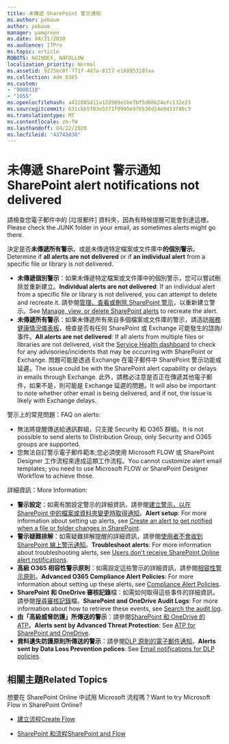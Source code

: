 ```yaml
---
title: 未傳遞 SharePoint 警示通知
ms.author: pebaum
author: pebaum
manager: pamgreen
ms.date: 04/21/2020
ms.audience: ITPro
ms.topic: article
ROBOTS: NOINDEX, NOFOLLOW
localization_priority: Normal
ms.assetid: 9225ec0f-771f-4d7a-8157-e188953107aa
ms.collection: Adm_O365
ms.custom:
- "9000118"
- "1655"
ms.openlocfilehash: a422805d11a128909e1be7bf5d08b24efc132e23
ms.sourcegitcommit: 631cbb5f03e5371f0995e976536d24e9d13746c3
ms.translationtype: MT
ms.contentlocale: zh-TW
ms.lasthandoff: 04/22/2020
ms.locfileid: "43742038"
---
```

# <a name="sharepoint-alert-notifications-not-delivered"></a><span data-ttu-id="08d5f-102">未傳遞 SharePoint 警示通知</span><span class="sxs-lookup"><span data-stu-id="08d5f-102">SharePoint alert notifications not delivered</span></span>

<span data-ttu-id="08d5f-103">請檢查您電子郵件中的 [垃圾郵件] 資料夾，因為有時候提醒可能會到達這裡。</span><span class="sxs-lookup"><span data-stu-id="08d5f-103">Please check the JUNK folder in your email, as sometimes alerts might go there.</span></span>

<span data-ttu-id="08d5f-104">決定是否**未傳遞所有警示**，或是未傳遞特定檔案或文件庫中**的個別警示**。</span><span class="sxs-lookup"><span data-stu-id="08d5f-104">Determine if **all alerts are not delivered** or if **an individual alert** from a specific file or library is not delivered.</span></span>

- <span data-ttu-id="08d5f-105">**未傳遞個別警示**：如果未傳遞特定檔案或文件庫中的個別警示，您可以嘗試刪除並重新建立。</span><span class="sxs-lookup"><span data-stu-id="08d5f-105">**Individual alerts are not delivered**: If an individual alert from a specific file or library is not delivered, you can attempt to delete and recreate it.</span></span> <span data-ttu-id="08d5f-106">請參閱[管理、查看或刪除 SharePoint 警示](https://support.office.com/article/manage-view-or-delete-sharepoint-alerts-99dfb19c-9a90-4a8c-aba1-aa8c8afb0de2)，以重新建立警示。</span><span class="sxs-lookup"><span data-stu-id="08d5f-106">See [Manage, view, or delete SharePoint alerts](https://support.office.com/article/manage-view-or-delete-sharepoint-alerts-99dfb19c-9a90-4a8c-aba1-aa8c8afb0de2) to recreate the alert.</span></span>
- <span data-ttu-id="08d5f-107">**未傳遞所有警示**：如果未傳遞所有來自多個檔案或文件庫的警示，請造訪[服務健康情況儀表板](https://admin.microsoft.com/AdminPortal/Home#/servicehealth)，檢查是否有任何 SharePoint 或 Exchange 可能發生的諮詢/事件。</span><span class="sxs-lookup"><span data-stu-id="08d5f-107">**All alerts are not delivered**: If all alerts from multiple files or libraries are not delivered, visit the [Service Health dashboard](https://admin.microsoft.com/AdminPortal/Home#/servicehealth) to check for any advisories/incidents that may be occurring with SharePoint or Exchange.</span></span> <span data-ttu-id="08d5f-108">問題可能是透過 Exchange 在電子郵件中 SharePoint 警示功能或延遲。</span><span class="sxs-lookup"><span data-stu-id="08d5f-108">The issue could be with the SharePoint alert capability or delays in emails through Exchange.</span></span> <span data-ttu-id="08d5f-109">此外，請務必注意是否正在傳遞其他電子郵件，如果不是，則可能是 Exchange 延遲的問題。</span><span class="sxs-lookup"><span data-stu-id="08d5f-109">It will also be important to note whether other email is being delivered, and if not, the issue is likely with Exchange delays.</span></span>

<span data-ttu-id="08d5f-110">警示上的常見問題：</span><span class="sxs-lookup"><span data-stu-id="08d5f-110">FAQ on alerts:</span></span>

- <span data-ttu-id="08d5f-111">無法將提醒傳送給通訊群組，只支援 Security 和 O365 群組。</span><span class="sxs-lookup"><span data-stu-id="08d5f-111">It is not possible to send alerts to Distribution Group, only Security and O365 groups are supported.</span></span>
- <span data-ttu-id="08d5f-112">您無法自訂警示電子郵件範本;您必須使用 Microsoft FLOW 或 SharePoint Designer 工作流程來達成這類工作流程。</span><span class="sxs-lookup"><span data-stu-id="08d5f-112">You cannot customize alert email templates; you need to use Microsoft FLOW or SharePoint Designer Workflow to achieve those.</span></span>

<span data-ttu-id="08d5f-113">詳細資訊：</span><span class="sxs-lookup"><span data-stu-id="08d5f-113">More Information:</span></span>

- <span data-ttu-id="08d5f-114">**警示設定**：如需有關設定警示的詳細資訊，請參閱[建立警示，以在 SharePoint 中的檔案或資料夾變更時取得通知](https://support.office.com/article/create-an-alert-to-get-notified-when-a-file-or-folder-changes-in-sharepoint-e5a79e7b-a146-46da-a9ef-d65409ba8918)。</span><span class="sxs-lookup"><span data-stu-id="08d5f-114">**Alert setup**: For more information about setting up alerts, see [Create an alert to get notified when a file or folder changes in SharePoint](https://support.office.com/article/create-an-alert-to-get-notified-when-a-file-or-folder-changes-in-sharepoint-e5a79e7b-a146-46da-a9ef-d65409ba8918).</span></span>
- <span data-ttu-id="08d5f-115">**警示疑難排解**：如需疑難排解提醒的詳細資訊，請參閱[使用者不會收到 SharePoint 線上警示通知](https://docs.microsoft.com/sharepoint/support/sites/no-alert-notifications)。</span><span class="sxs-lookup"><span data-stu-id="08d5f-115">**Troubleshoot alerts**: For more information about troubleshooting alerts, see [Users don't receive SharePoint Online alert notifications](https://docs.microsoft.com/sharepoint/support/sites/no-alert-notifications).</span></span>
- <span data-ttu-id="08d5f-116">**高級 O365 相容性警示原則**：如需設定這些警示的詳細資訊，請參閱[相容性警示原則](https://docs.microsoft.com/office365/securitycompliance/alert-policies)。</span><span class="sxs-lookup"><span data-stu-id="08d5f-116">**Advanced O365 Compliance Alert Policies**: For more information about setting up these alerts, see [Compliance Alert Policies](https://docs.microsoft.com/office365/securitycompliance/alert-policies).</span></span>
- <span data-ttu-id="08d5f-117">**SharePoint 和 OneDrive 審核記錄**檔：如需如何取得這些事件的詳細資訊，請參閱[搜尋審核記錄](https://docs.microsoft.com/office365/securitycompliance/search-the-audit-log-in-security-and-compliance#search-the-audit-log)檔。</span><span class="sxs-lookup"><span data-stu-id="08d5f-117">**SharePoint and OneDrive Audit Logs**: For more information about how to retrieve these events, see [Search the audit log](https://docs.microsoft.com/office365/securitycompliance/search-the-audit-log-in-security-and-compliance#search-the-audit-log).</span></span>
- <span data-ttu-id="08d5f-118">**由「高級威脅防護」所傳送的警示**：請參閱[SharePoint 和 OneDrive 的 ATP](https://docs.microsoft.com/office365/securitycompliance/atp-for-spo-odb-and-teams)。</span><span class="sxs-lookup"><span data-stu-id="08d5f-118">**Alerts sent by Advanced Threat Protection**: See [ATP for SharePoint and OneDrive](https://docs.microsoft.com/office365/securitycompliance/atp-for-spo-odb-and-teams).</span></span>
- <span data-ttu-id="08d5f-119">**資料遺失防護原則所傳送的警示**：請參閱[DLP 原則的電子郵件通知](https://docs.microsoft.com/office365/securitycompliance/use-notifications-and-policy-tips)。</span><span class="sxs-lookup"><span data-stu-id="08d5f-119">**Alerts sent by Data Loss Prevention polices**: See [Email notifications for DLP policies](https://docs.microsoft.com/office365/securitycompliance/use-notifications-and-policy-tips).</span></span>

## <a name="related-topics"></a><span data-ttu-id="08d5f-120">相關主題</span><span class="sxs-lookup"><span data-stu-id="08d5f-120">Related Topics</span></span>

<span data-ttu-id="08d5f-121">想要在 SharePoint Online 中試用 Microsoft 流程嗎？</span><span class="sxs-lookup"><span data-stu-id="08d5f-121">Want to try Microsoft Flow in SharePoint Online?</span></span>

- [<span data-ttu-id="08d5f-122">建立流程</span><span class="sxs-lookup"><span data-stu-id="08d5f-122">Create Flow</span></span>](https://support.office.com/article/a9c3e03b-0654-46af-a254-20252e580d01)

- [<span data-ttu-id="08d5f-123">SharePoint 和流程</span><span class="sxs-lookup"><span data-stu-id="08d5f-123">SharePoint and Flow</span></span>](https://flow.microsoft.com//blog/sharepoint-and-flow/)
